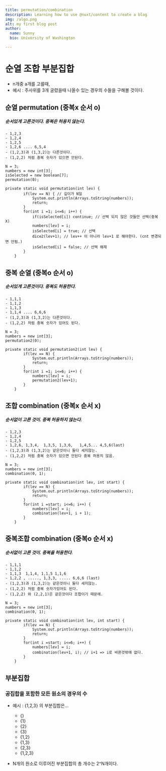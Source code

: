 ```yaml
---
title: permutation/combination
description: Learning how to use @nuxt/content to create a blog
img: /algo.png
alt: my first blog post
author:
  name: Sunny
  bio: University of Washington

---
```



# 순열 조합 부분집합
- n개중 a개를 고를때,
- 예시 : 주사위를 3개 굴렸을때 나올수 있는 경우의 수들을 구해볼 것이다.
## 순열 permutation (중복x 순서 o)
##### 순서있게 고른것이다. 중복은 허용치 않는다.

    - 1,2,3
    - 1,2,4
    - 1,2,5
    - 1,2,6 .... 6,5,4
    - (1,2,3)과 (1,3,2)는 다른것이다.
    - (1,2,2) 처럼 중복 숫자가 있으면 안된다.
```
N = 3;
numbers = new int[3];
isSelected = new boolean[7];
permutation(0);

private static void permutation(int lev) {
        if(lev == N) { // 깊이가 N일
            System.out.println(Arrays.toString(numbers));
            return;
        }
        for(int i =1; i<=6; i++) {
            if(isSelected[i]) continue; // 선택 되지 않은 것들만 선택(중복 X)
            numbers[lev] = i;
            isSelected[i] = true; // 선택
            dice2(lev+1); // lev++ 이 아니라 lev+1 로 해야한다. (cnt 변경되면 안됨.)
            isSelected[i] = false; // 선택 해제
        }
    }
```

## 중복 순열 (중복o 순서 o)
##### 순서있게 고른것이다. 중복도 허용한다.
    - 1,1,1
    - 1,1,2
    - 1,1,3
    - 1,1,4 .... 6,6,6
    - (1,2,3)과 (1,3,2)는 다른것이다.
    - (1,2,2) 처럼 중복 숫자가 있어도 된다.
```
N = 3;
numbers = new int[3];
permutation2(0);

private static void permutation2(int lev) {
        if(lev == N) {
            System.out.println(Arrays.toString(numbers));
            return;
        }
        for(int i =1; i<=6; i++) {
            numbers[lev] = i;
            permutation2(lev+1);
        }
    }
```
## 조합 combination (중복x 순서 x)
##### 순서없이 고른 것이. 중복 허용하지 않는다.
    - 1,2,3
    - 1,2,4
    - 1,2,5
    - 1,2,6, 1,3,4,  1,3,5, 1,3,6,   1,4,5... 4,5,6(last)
    - (1,2,3)과 (1,3,2)는 같은것이니 둘다 세지않는.
    - (1,2,2) 처럼 중복 숫자가 있으면 안된다 중복 허용치 않음.
```
N = 3;
numbers = new int[3];
combination(0, 1);

private static void combination(int lev, int start) {
        if(lev == N) {
            System.out.println(Arrays.toString(numbers));
            return;
        }
        for(int i =start; i<=6; i++) {
            numbers[lev] = i;
            combination(lev+1, i + 1);
        }
    }
```

## 중복조합  combination (중복o 순서 x)
##### 순서없이 고른 것이. 중복을 허용한다. 
    - 1,1,1
    - 1,1,2
    - 1,1,3  1,1,4, 1,1,5 1,1,6
    - 1,2,2 , ....., 1,3,3, ..... 6,6,6 (last)
    - (1,2,3)과 (1,3,2)는 같은것이니 둘다 세지않는.
    - (1,2,2) 처럼 중복 숫자가있어도 된다.
    - (1,2,2) 와 (2,2,1)은 같은것이다 조합이기 때문에.
```
N = 3;
numbers = new int[3];
combination(0, 1);

private static void combination(int lev, int start) {
        if(lev == N) {
            System.out.println(Arrays.toString(numbers));
            return;
        }
        for(int i =start; i<=6; i++) {
            numbers[lev] = i;
            combination(lev+1, i); // i+1 => i로 바뀐것밖에 없다.
        }
    }
```

## 부분집합  
### 공집합을 포함한 모든 원소의 경우의 수
- 예시 : {1,2,3} 의 부분집합은... 
    - {}
    - {1}
    - {2}
    - {3}
    - {1,2}
    - {1,3}
    - {2,3}
    - {1,2,3}
  
- N개의 원소로 이루어진 부분집합의 총 개수는 2^N개이다. 
